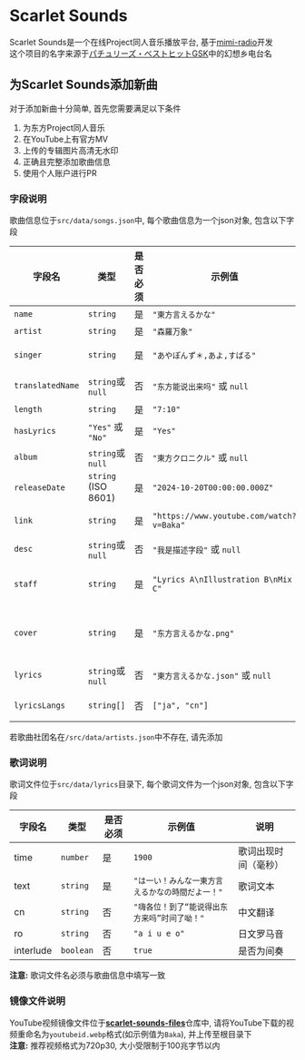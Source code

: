 # Scarlet Sounds
Scarlet Sounds是一个在线Project同人音乐播放平台, 基于[mimi-radio](https://github.com/solstice23/mimi-radio)开发  
这个项目的名字来源于[パチュリーズ・ベストヒットGSK](https://en.touhouwiki.net/wiki/Lyrics:_%E3%83%91%E3%83%81%E3%83%A5%E3%83%AA%E3%83%BC%E3%82%BA%E3%83%BB%E3%83%99%E3%82%B9%E3%83%88%E3%83%92%E3%83%83%E3%83%88GSK)中的幻想乡电台名

## 为Scarlet Sounds添加新曲
对于添加新曲十分简单, 首先您需要满足以下条件
1. 为东方Project同人音乐
2. 在YouTube上有官方MV
3. 上传的专辑图片高清无水印
4. 正确且完整添加歌曲信息
5. 使用个人账户进行PR

### 字段说明  
歌曲信息位于`src/data/songs.json`中, 每个歌曲信息为一个json对象, 包含以下字段 

| 字段名              | 类型                  | 是否必须 | 示例值                                      | 说明                  |
|------------------|---------------------|---|------------------------------------------|---------------------|
| `name`           | `string`            | 是 | `"東方言えるかな"`                              | 歌曲原名                |
| `artist`         | `string`            | 是 | `"森羅万象"`                                 | 社团名    |
| `singer`         | `string`            | 是 | `"あやぽんず＊,あよ,すばる"`                        | 演唱者，多个用英文逗号`,`分隔    |
| `translatedName` | `string`或`null`     | 否 | `"东方能说出来吗"` 或 `null`                     | 中文或其他语言的翻译名         |
| `length`         | `string`            | 是 | `"7:10"`                                 | 歌曲时长                |
| `hasLyrics`      | `"Yes"` 或 `"No"`    | 是 | `"Yes"`                                  | 是否附带歌词              |
| `album`          | `string`或`null`     | 否 | `"東方クロニクル"` 或 `null`                     | 所属专辑名               |
| `releaseDate`    | `string` (ISO 8601) | 是 | `"2024-10-20T00:00:00.000Z"`             | 发行日期（UTC ISO格式）     |
| `link`           | `string`            | 是 | `"https://www.youtube.com/watch?v=Baka"` | YouTube官方MV链接       |
| `desc`           | `string`或`null`     | 否 | `"我是描述字段"` 或 `null`                      | 可选的补充说明             |
| `staff`          | `string`            | 是 | `"Lyrics A\nIllustration B\nMix C"`      | 作曲人员信息，使用 `\n` 换行表示角色划分 |
| `cover`          | `string`            | 是 | `"东方言えるかな.png"`                          | 封面图片文件名，请放在 `/src/data/covers` 目录下 |
| `lyrics`         | `string`或`null`     | 否 | `"東方言えるかな.json"` 或 `null`                | 歌词文件名（JSON 格式）      |
| `lyricsLangs`    | `string[]`          | 否 | `["ja", "cn"]`                           | 若歌词文件为多语言, 则需要填写    |

若歌曲社团名在`/src/data/artists.json`中不存在, 请先添加

### 歌词说明
歌词文件位于`src/data/lyrics`目录下, 每个歌词文件为一个json对象, 包含以下字段  

| 字段名 | 类型 | 是否必须 | 示例值                       | 说明         |
|----|------|---------|---------------------------|------------|
| time | `number` | 是 | `1900`                    | 歌词出现时间（毫秒） |
| text | `string` | 是 | `"は一い！みんな一東方言えるかなの時間だよ一！"` | 歌词文本       |
| cn | `string` | 否 | `"嗨各位！到了“能说得出东方来吗”时间了呦！"` | 中文翻译       |
| ro | `string` | 否 | `"a i u e o"`                | 日文罗马音      |
| interlude | `boolean` | 否 | `true`                    | 是否为间奏      |

**注意:** 歌词文件名必须与歌曲信息中填写一致

### 镜像文件说明
YouTube视频镜像文件位于[**scarlet-sounds-files**](https://github.com/BakaTechie/scarlet-sounds-files)仓库中, 请将YouTube下载的视频重命名为`youtubeid.webp`格式(如示例值为`Baka`), 并上传至根目录下  
**注意:** 推荐视频格式为720p30, 大小受限制于100兆字节以内